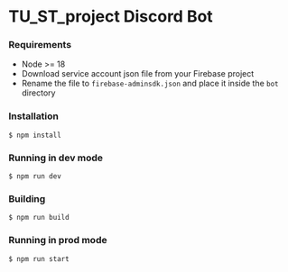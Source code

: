 # TU_ST_project Discord Bot

### Requirements

- Node >= 18
- Download service account json file from your Firebase project
- Rename the file to `firebase-adminsdk.json` and place it inside the `bot` directory

### Installation

```$ npm install```

### Running in dev mode

```$ npm run dev```

### Building

```$ npm run build```

### Running in prod mode

```$ npm run start```